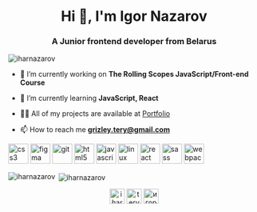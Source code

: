 <h1 align="center">Hi 👋, I'm Igor Nazarov</h1>
<h3 align="center">A Junior frontend developer from Belarus</h3>

<p align="left"> <img src="https://komarev.com/ghpvc/?username=iharnazarov" alt="iharnazarov" /> </p>

- 🔭 I’m currently working on **The Rolling Scopes JavaScript/Front-end Course**

- 🌱 I’m currently learning **JavaScript, React**

- 👨‍💻 All of my projects are available at [Portfolio](https://web-portfolio-igornazarov.netlify.app)

- 📫 How to reach me **grizley.tery@gmail.com**

<p align="left"><img src="https://devicons.github.io/devicon/devicon.git/icons/css3/css3-original-wordmark.svg" alt="css3" width="40" height="40"/> <img src="https://www.vectorlogo.zone/logos/figma/figma-icon.svg" alt="figma" width="40" height="40"/> <img src="https://www.vectorlogo.zone/logos/git-scm/git-scm-icon.svg" alt="git" width="40" height="40"/> <img src="https://devicons.github.io/devicon/devicon.git/icons/html5/html5-original-wordmark.svg" alt="html5" width="40" height="40"/> <img src="https://devicons.github.io/devicon/devicon.git/icons/javascript/javascript-original.svg" alt="javascript" width="40" height="40"/> <img src="https://devicons.github.io/devicon/devicon.git/icons/linux/linux-original.svg" alt="linux" width="40" height="40"/> <img src="https://devicons.github.io/devicon/devicon.git/icons/react/react-original-wordmark.svg" alt="react" width="40" height="40"/> <img src="https://devicons.github.io/devicon/devicon.git/icons/sass/sass-original.svg" alt="sass" width="40" height="40"/> <img src="https://devicons.github.io/devicon/devicon.git/icons/webpack/webpack-original.svg" alt="webpack" width="40" height="40"/></p>

<p><img align="left" src="https://github-readme-stats.vercel.app/api/top-langs/?username=iharnazarov&layout=compact&hide=html&theme=radical" alt="iharnazarov" /></p>

<p>&nbsp;<img align="center" src="https://github-readme-stats.vercel.app/api?username=iharnazarov&show_icons=true&theme=radical" alt="iharnazarov" /></p>

<p align="center">
<a href="https://codepen.io/iharnazarau" target="blank"><img align="center" src="https://cdn.jsdelivr.net/npm/simple-icons@3.0.1/icons/codepen.svg" alt="iharnazarau" height="30" width="30" /></a>
<a href="https://twitter.com/tery_a1" target="blank"><img align="center" src="https://cdn.jsdelivr.net/npm/simple-icons@3.0.1/icons/twitter.svg" alt="tery_a1" height="30" width="30" /></a>
<a href="https://linkedin.com/in/игорь-назаров-99083b34" target="blank"><img align="center" src="https://cdn.jsdelivr.net/npm/simple-icons@3.0.1/icons/linkedin.svg" alt="игорь-назаров-99083b34" height="30" width="30" /></a>
</p>
